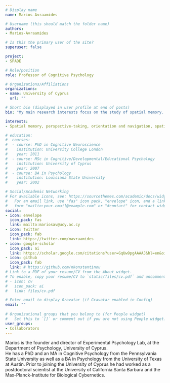 ```yaml
---
# Display name
name: Marios Avraamides

# Username (this should match the folder name)
authors:
- Marios-Avraamides

# Is this the primary user of the site?
superuser: false

project:
- SPADE

# Role/position
role: Professor of Cognitive Psychology

# Organizations/Affiliations
organizations:
- name: University of Cyprus
  url: ""

# Short bio (displayed in user profile at end of posts)
bio: "My main research interests focus on the study of spatial memory. I am particularly interested in investigating how people encode and maintain in memory information about the locations of objects in their environment and how they use such information to carry out tasks such as maintaining orientation and navigating to previously seen locations etc."

interests:
- Spatial memory, perspective-taking, orientation and navigation, spatial learning from different modalities, virtual environments, spatial language.

# education:
#  courses:
#  - course: PhD in Cognitive Neuroscience
#    institution: University College London
#    year: 2011
#  - course: MSc in Cognitive/Developmental/Educational Psychology
#    institution: University of Cyprus
#    year: 2007
#  - course: BA in Psychology
#    institution: Louisiana State University
#    year: 2002

# Social/Academic Networking
# For available icons, see: https://sourcethemes.com/academic/docs/widgets/#icons
#   For an email link, use "fas" icon pack, "envelope" icon, and a link in the
#   form "mailto:your-email@example.com" or "#contact" for contact widget.
social:
- icon: envelope
  icon_pack: fas
  link: mailto:mariosav@ucy.ac.cy
- icon: twitter
  icon_pack: fab
  link: https://twitter.com/mavraamides
- icon: google-scholar
  icon_pack: ai
  link: https://scholar.google.com/citations?user=GqUw9pgAAAAJ&hl=en&oi=ao
- icon: github
  icon_pack: fab
  link: # https://github.com/nkonstantinou
# Link to a PDF of your resume/CV from the About widget.
# To enable, copy your resume/CV to `static/files/cv.pdf` and uncomment the lines below.  
# - icon: cv
#   icon_pack: ai
#   link: files/cv.pdf

# Enter email to display Gravatar (if Gravatar enabled in Config)
email: ""
  
# Organizational groups that you belong to (for People widget)
#   Set this to `[]` or comment out if you are not using People widget.  
user_groups:
- Collaborators
---
```



Marios is the founder and director of Experimental Psychology Lab, at the Department of Psychology, University of Cyprus. \
He has a PhD and an MA in Cognitive Psychology from the Pennsylvania State University as well as a BA in Psychology from the University of Texas at Austin. Prior to joining the University of Cyprus he had worked as a postdoctoral scientist at the University of California Santa Barbara and the Max-Planck-Institute for Biological Cybernetics.
